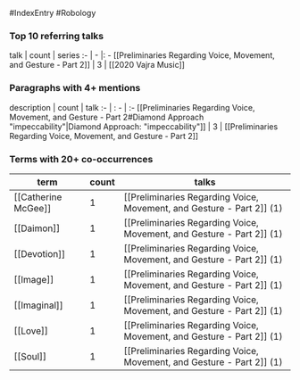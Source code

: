 #IndexEntry #Robology

### Top 10 referring talks
talk | count | series
:- | - |: -
[[Preliminaries Regarding Voice, Movement, and Gesture - Part 2]] | 3 | [[2020 Vajra Music]]

### Paragraphs with 4+ mentions
description | count | talk
:- | : - | :-
[[Preliminaries Regarding Voice, Movement, and Gesture - Part 2#Diamond Approach "impeccability"\|Diamond Approach: "impeccability"]] | 3 | [[Preliminaries Regarding Voice, Movement, and Gesture - Part 2]]

### Terms with 20+ co-occurrences
term | count | talks
-|-|-
[[Catherine McGee]] | 1 | <span class="counts">[[Preliminaries Regarding Voice, Movement, and Gesture - Part 2]] (1)</span> 
[[Daimon]] | 1 | <span class="counts">[[Preliminaries Regarding Voice, Movement, and Gesture - Part 2]] (1)</span> 
[[Devotion]] | 1 | <span class="counts">[[Preliminaries Regarding Voice, Movement, and Gesture - Part 2]] (1)</span> 
[[Image]] | 1 | <span class="counts">[[Preliminaries Regarding Voice, Movement, and Gesture - Part 2]] (1)</span> 
[[Imaginal]] | 1 | <span class="counts">[[Preliminaries Regarding Voice, Movement, and Gesture - Part 2]] (1)</span> 
[[Love]] | 1 | <span class="counts">[[Preliminaries Regarding Voice, Movement, and Gesture - Part 2]] (1)</span> 
[[Soul]] | 1 | <span class="counts">[[Preliminaries Regarding Voice, Movement, and Gesture - Part 2]] (1)</span> 

